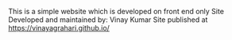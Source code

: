 This is a simple website which is developed on front end only
Site Developed and maintained by: Vinay Kumar
Site published at https://vinayagrahari.github.io/
